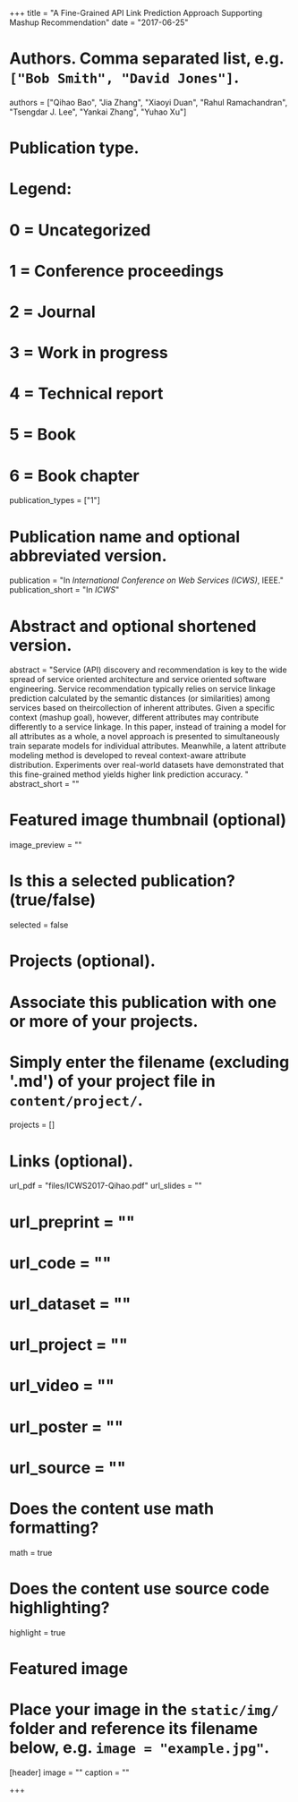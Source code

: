 +++
title = "A Fine-Grained API Link Prediction Approach Supporting Mashup Recommendation"
date = "2017-06-25"

# Authors. Comma separated list, e.g. `["Bob Smith", "David Jones"]`.
authors = ["Qihao Bao", "Jia Zhang", "Xiaoyi Duan", "Rahul Ramachandran", "Tsengdar J. Lee", "Yankai Zhang", "Yuhao Xu"]

# Publication type.
# Legend:
# 0 = Uncategorized
# 1 = Conference proceedings
# 2 = Journal
# 3 = Work in progress
# 4 = Technical report
# 5 = Book
# 6 = Book chapter
publication_types = ["1"]

# Publication name and optional abbreviated version.
publication = "In *International Conference on Web Services (ICWS)*, IEEE."
publication_short = "In *ICWS*"

# Abstract and optional shortened version.
abstract = "Service (API) discovery and recommendation is key to the wide spread of service oriented architecture and service oriented software engineering. Service recommendation typically relies on service linkage prediction calculated by the semantic distances (or similarities) among services based on theircollection of inherent attributes. Given a specific context (mashup goal), however, different attributes may contribute differently to a service linkage. In this paper, instead of training a model for all attributes as a whole, a novel approach is presented to simultaneously train separate models for individual attributes. Meanwhile, a latent attribute modeling method is developed to reveal context-aware attribute distribution. Experiments over real-world datasets have demonstrated that this fine-grained method yields higher link prediction accuracy. "
abstract_short = ""

# Featured image thumbnail (optional)
image_preview = ""

# Is this a selected publication? (true/false)
selected = false

# Projects (optional).
#   Associate this publication with one or more of your projects.
#   Simply enter the filename (excluding '.md') of your project file in `content/project/`.
projects = []

# Links (optional).
url_pdf = "files/ICWS2017-Qihao.pdf"
url_slides = ""
# url_preprint = ""
# url_code = ""
# url_dataset = ""
# url_project = ""
# url_video = ""
# url_poster = ""
# url_source = ""

# Does the content use math formatting?
math = true

# Does the content use source code highlighting?
highlight = true

# Featured image
# Place your image in the `static/img/` folder and reference its filename below, e.g. `image = "example.jpg"`.
[header]
image = ""
caption = ""

+++

